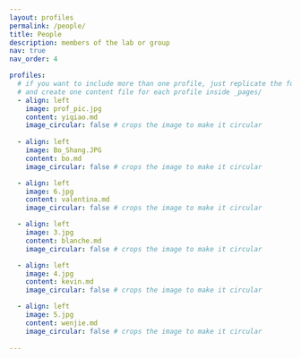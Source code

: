 ```yaml
---
layout: profiles
permalink: /people/
title: People
description: members of the lab or group
nav: true
nav_order: 4

profiles:
  # if you want to include more than one profile, just replicate the following block
  # and create one content file for each profile inside _pages/
  - align: left
    image: prof_pic.jpg
    content: yiqiao.md
    image_circular: false # crops the image to make it circular
    
  - align: left
    image: Bo_Shang.JPG
    content: bo.md
    image_circular: false # crops the image to make it circular

  - align: left
    image: 6.jpg
    content: valentina.md
    image_circular: false # crops the image to make it circular

  - align: left
    image: 3.jpg
    content: blanche.md
    image_circular: false # crops the image to make it circular

  - align: left
    image: 4.jpg
    content: kevin.md
    image_circular: false # crops the image to make it circular

  - align: left
    image: 5.jpg
    content: wenjie.md
    image_circular: false # crops the image to make it circular
    
---
```

